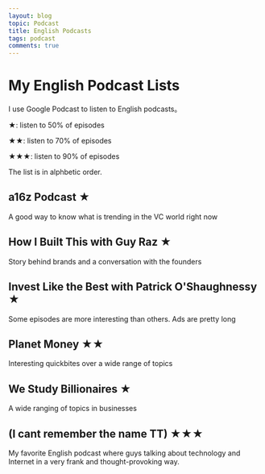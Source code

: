 ```yaml
---
layout: blog
topic: Podcast
title: English Podcasts
tags: podcast
comments: true
---
```


# My English Podcast Lists

I use Google Podcast to listen to English podcasts。

★: listen to 50% of episodes

★★: listen to 70% of episodes

★★★: listen to 90% of episodes

The list is in alphbetic order.

## a16z Podcast ★
A good way to know what is trending in the VC world right now

## How I Built This with Guy Raz ★
Story behind brands and a conversation with the founders

## Invest Like the Best with Patrick O'Shaughnessy ★
Some episodes are more interesting than others. Ads are pretty long 

## Planet Money ★★
Interesting quickbites over a wide range of topics

## We Study Billionaires ★
A wide ranging of topics in businesses

## (I cant remember the name TT) ★★★
My favorite English podcast where guys talking about technology and Internet in a very frank and thought-provoking way. 
